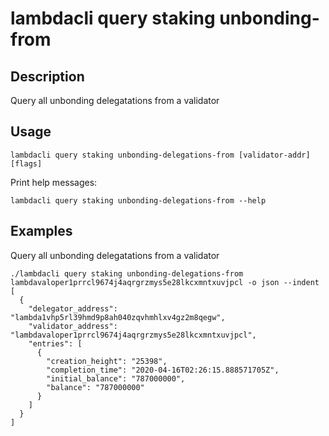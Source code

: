 # lambdacli query staking unbonding-from

## Description

Query all unbonding delegatations from a validator

## Usage

```
lambdacli query staking unbonding-delegations-from [validator-addr] [flags]
```

Print help messages:
```
lambdacli query staking unbonding-delegations-from --help
```

## Examples

Query all unbonding delegatations from a validator
```
./lambdacli query staking unbonding-delegations-from lambdavaloper1prrcl9674j4aqrgrzmys5e28lkcxmntxuvjpcl -o json --indent
[
  {
    "delegator_address": "lambda1vhp5rl39hmd9p8ah040zqvhmhlxv4gz2m8qegw",
    "validator_address": "lambdavaloper1prrcl9674j4aqrgrzmys5e28lkcxmntxuvjpcl",
    "entries": [
      {
        "creation_height": "25398",
        "completion_time": "2020-04-16T02:26:15.888571705Z",
        "initial_balance": "787000000",
        "balance": "787000000"
      }
    ]
  }
]
```
